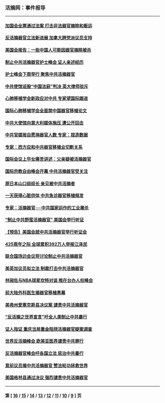 ### 活摘网：事件报导
---
#### [加国会全票通过法案 打击非法器官摘除和贩运](../../pages/nf5877/n13884924.md?05080430) 
#### [反活摘器官立法新进展 加拿大跨党派议员支持](../../pages/nf5877/n13876061.md?05080430) 
#### [美国会报告：一些中国人可能因器官摘除被杀](../../pages/nf5877/n13867964.md?05080430) 
#### [制止中共活摘器官护士峰会 证人亲述经历](../../pages/nf5877/n13859007.md?05080430) 
#### [护士峰会下周举行 聚焦中共活摘器官](../../pages/nf5877/n13855418.md?05080430) 
#### [中共使馆诋毁“中国法庭”判决 英大律师驳斥](../../pages/nf5877/n13833945.md?05080430) 
#### [心肺移植学会新政应对中共 专家望国际跟进](../../pages/nf5877/n13829043.md?05080430) 
#### [国际心肺移植学会全面禁中国器官移植论文](../../pages/nf5877/n13827785.md?05080430) 
#### [中共大使馆向意大利媒体施压 遭公开回击](../../pages/nf5877/n13826038.md?05080430) 
#### [中共官媒报自愿捐器官人数 专家：捏造数据](../../pages/nf5877/n13814130.md?05080430) 
#### [专家：西方应和中共器官移植业切断关系](../../pages/nf5877/n13772828.md?05080430) 
#### [国际会议上华女痛苦讲述：父亲疑被活摘器官](../../pages/nf5877/n13771583.md?05080430) 
#### [国际宗教自由峰会开幕 中共活摘器官受关注](../../pages/nf5877/n13769995.md?05080430) 
#### [原日本山口组组长 亲见被中共活摘者](../../pages/nf5877/n13767360.md?05080430) 
#### [一天获得心脏供体 中共急诊器官移植频发](../../pages/nf5877/n13764689.md?05080430) 
#### [专家：活摘器官──中共国家运作的工业屠杀](../../pages/nf5877/n13761178.md?05080430) 
#### [“制止中共野蛮活摘器官” 美国会举行听证](../../pages/nf5877/n13735831.md?05080430) 
#### [【预告】美国会就中共活摘器官举行听证会](../../pages/nf5877/n13732843.md?05080430) 
#### [425周年之际 全球累积392万人举报江泽民](../../pages/nf5877/n13719232.md?05080430) 
#### [联合国场边会议将讨论制止中共活摘器官](../../pages/nf5877/n13656361.md?05080430) 
#### [美英加议员拟立法 制裁打击中共活摘器官](../../pages/nf5877/n13430251.md?05080430) 
#### [林昶佐与NBA球星坎特对谈 推在台办人权峰会](../../pages/nf5877/n13414467.md?05080430) 
#### [前大陆外科医生揭器官移植黑幕](../../pages/nf5877/n13401416.md?05080430) 
#### [美弗州爱塞克斯县决议案 谴责中共活摘器官](../../pages/nf5877/n13320919.md?05080430) 
#### [“反活摘之世界宣言”吁全人类制止中共暴行](../../pages/nf5877/n13259730.md?05080430) 
#### [证人指证 重庆当局重金阻挠活摘器官疑案调查](../../pages/nf5877/n13259127.md?05080430) 
#### [世界反活摘峰会 欧美亚医界谴责中共罪行](../../pages/nf5877/n13253550.md?05080430) 
#### [反活摘器官峰会吁各国立法 惩治中共暴行](../../pages/nf5877/n13245052.md?05080430) 
#### [意前议员揭中共活摘器官 赞法轮功拯救世界](../../pages/nf5877/n13203445.md?05080430) 
#### [美国格林县通过决议 强烈谴责中共活摘器官](../../pages/nf5877/n13119367.md?05080430) 

---
#### 第 [ [16](./16.md?05080430) / [15](./15.md?05080430) / [14](./14.md?05080430) / [13](./13.md?05080430) / [12](./12.md?05080430) / [11](./11.md?05080430) / [10](./10.md?05080430) / [9](./9.md?05080430) ] 页
